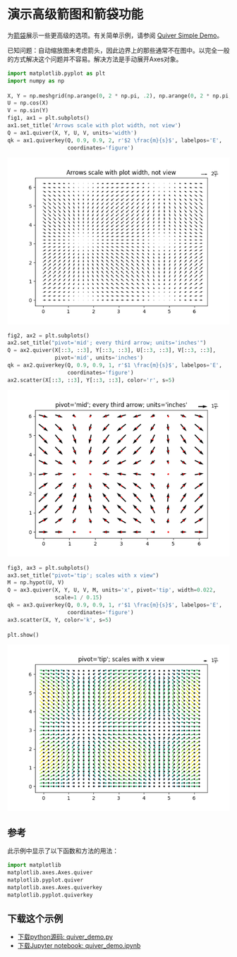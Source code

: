 # 演示高级箭图和箭袋功能

为[箭袋]((https://matplotlib.org/api/_as_gen/matplotlib.axes.Axes.quiver.html#matplotlib.axes.Axes.quiver))展示一些更高级的选项。有关简单示例，请参阅 [Quiver Simple Demo](https://matplotlib.org/gallery/images_contours_and_fields/quiver_simple_demo.html)。

已知问题：自动缩放图未考虑箭头，因此边界上的那些通常不在图中。以完全一般的方式解决这个问题并不容易。解决方法是手动展开Axes对象。

```python
import matplotlib.pyplot as plt
import numpy as np

X, Y = np.meshgrid(np.arange(0, 2 * np.pi, .2), np.arange(0, 2 * np.pi, .2))
U = np.cos(X)
V = np.sin(Y)
fig1, ax1 = plt.subplots()
ax1.set_title('Arrows scale with plot width, not view')
Q = ax1.quiver(X, Y, U, V, units='width')
qk = ax1.quiverkey(Q, 0.9, 0.9, 2, r'$2 \frac{m}{s}$', labelpos='E',
                   coordinates='figure')
```

![箭图示例](/static/images/gallery/sphx_glr_quiver_demo_001.png)

```python
fig2, ax2 = plt.subplots()
ax2.set_title("pivot='mid'; every third arrow; units='inches'")
Q = ax2.quiver(X[::3, ::3], Y[::3, ::3], U[::3, ::3], V[::3, ::3],
               pivot='mid', units='inches')
qk = ax2.quiverkey(Q, 0.9, 0.9, 1, r'$1 \frac{m}{s}$', labelpos='E',
                   coordinates='figure')
ax2.scatter(X[::3, ::3], Y[::3, ::3], color='r', s=5)
```

![箭图示例2](/static/images/gallery/sphx_glr_quiver_demo_002.png)

```python
fig3, ax3 = plt.subplots()
ax3.set_title("pivot='tip'; scales with x view")
M = np.hypot(U, V)
Q = ax3.quiver(X, Y, U, V, M, units='x', pivot='tip', width=0.022,
               scale=1 / 0.15)
qk = ax3.quiverkey(Q, 0.9, 0.9, 1, r'$1 \frac{m}{s}$', labelpos='E',
                   coordinates='figure')
ax3.scatter(X, Y, color='k', s=5)

plt.show()
```

![箭图示例3](/static/images/gallery/sphx_glr_quiver_demo_003.png)

## 参考

此示例中显示了以下函数和方法的用法：

```python
import matplotlib
matplotlib.axes.Axes.quiver
matplotlib.pyplot.quiver
matplotlib.axes.Axes.quiverkey
matplotlib.pyplot.quiverkey
```

## 下载这个示例

- [下载python源码: quiver_demo.py](https://matplotlib.org/_downloads/quiver_demo.py)
- [下载Jupyter notebook: quiver_demo.ipynb](https://matplotlib.org/_downloads/quiver_demo.ipynb)